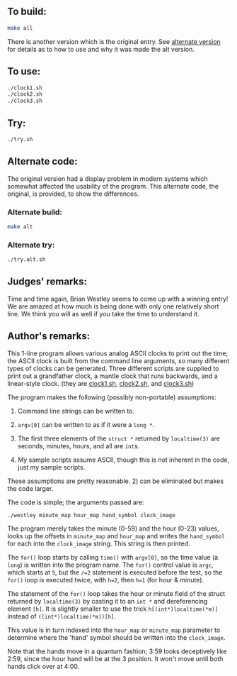 ## To build:

```sh
make all
```

There is another version which is the original entry. See [alternate
version](#alternate-code) for details as to how to use and why it was made the
alt version.


## To use:

```sh
./clock1.sh
./clock2.sh
./clock3.sh
```


## Try:

```sh
./try.sh
```


## Alternate code:

The original version had a display problem in modern systems which somewhat
affected the usability of the program. This alternate code, the original, is
provided, to show the differences.


### Alternate build:

```sh
make alt
```


### Alternate try:

```sh
./try.alt.sh
```


## Judges' remarks:

Time and time again, Brian Westley seems to come up with a winning entry!
We are amazed at how much is being done with only one relatively
short line.  We think you will as well if you take the time to
understand it.


## Author's remarks:

This 1-line program allows various analog ASCII clocks to print out the time;
the ASCII clock is built from the command line arguments, so many different
types of clocks can be generated.  Three different scripts are supplied to print
out a grandfather clock, a mantle clock that runs backwards, and a linear-style
clock.  (they are [clock1.sh](clock1.sh), [clock2.sh](clock2.sh), and
[clock3.sh](clock3.sh))

The program makes the following (possibly non-portable) assumptions:

1. Command line strings can be written to.

2. `argv[0]` can be written to as if it were a `long *`.

3. The first three elements of the `struct *` returned by `localtime(3)` are
seconds, minutes, hours, and all are `int`s.

4. My sample scripts assume ASCII, though this is not inherent in the code, just
my sample scripts.

These assumptions are pretty reasonable. 2) can be eliminated but makes the code
larger.


The code is simple; the arguments passed are:

```sh
./westley minute_map hour_map hand_symbol clock_image
```

The program merely takes the minute (0-59) and the hour (0-23)
values, looks up the offsets in `minute_map` and `hour_map`
and writes the `hand_symbol` for each into the `clock_image`
string.  This string is then printed.

The `for()` loop starts by calling `time()` with `argv[0]`, so
the time value (a `long`) is written into the program name.
The `for()` control value is `argc`, which starts at `5`, but
the `/=2` statement is executed before the test, so the `for()`
loop is executed twice, with `h=2`, then `h=1` (for hour & minute).

The statement of the `for()` loop takes the hour or minute
field of the struct returned by `localtime(3)` by casting it
to an `int *` and dereferencing element `[h]`.  It is slightly
smaller to use the trick `h[(int*)localtime(*m)]` instead of
`((int*)localtime(*m))[h]`.

This value is in turn indexed into the `hour_map` or `minute_map`
parameter to determine where the 'hand' symbol should be
written into the `clock_image`.

Note that the hands move in a quantum fashion; 3:59 looks
deceptively like 2:59, since the hour hand will be at the 3
position.  It won't move until both hands click over at 4:00.


<!--

    Copyright © 1984-2024 by Landon Curt Noll. All Rights Reserved.

    You are free to share and adapt this file under the terms of this license:

	Creative Commons Attribution-ShareAlike 4.0 International (CC BY-SA 4.0)

    For more information, see:

	https://creativecommons.org/licenses/by-sa/4.0/

-->
